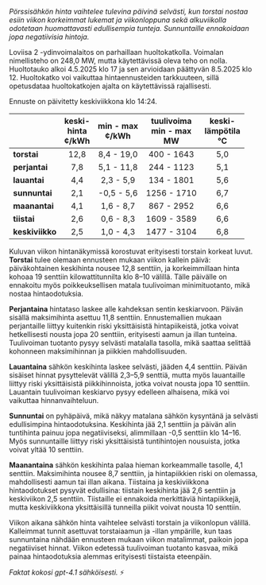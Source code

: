 *Pörssisähkön hinta vaihtelee tulevina päivinä selvästi, kun torstai nostaa esiin viikon korkeimmat lukemat ja viikonloppuna sekä alkuviikolla odotetaan huomattavasti edullisempia tunteja. Sunnuntaille ennakoidaan jopa negatiivisia hintoja.*

Loviisa 2 -ydinvoimalaitos on parhaillaan huoltokatkolla. Voimalan nimellisteho on 248,0 MW, mutta käytettävissä oleva teho on nolla. Huoltotauko alkoi 4.5.2025 klo 17 ja sen arvioidaan päättyvän 8.5.2025 klo 12. Huoltokatko voi vaikuttaa hintaennusteiden tarkkuuteen, sillä opetusdataa huoltokatkojen ajalta on käytettävissä rajallisesti.

Ennuste on päivitetty keskiviikkona klo 14:24.

|             | keski-<br>hinta<br>¢/kWh | min - max<br>¢/kWh | tuulivoima<br>min - max<br>MW | keski-<br>lämpötila<br>°C |
|:------------|:----------------:|:----------------:|:---------------------:|:-----------------:|
| **torstai**   |      12,8        |   8,4 - 19,0     |    400 - 1643         |        5,0        |
| **perjantai** |       7,8        |   5,1 - 11,8     |    244 - 1123         |        5,1        |
| **lauantai**  |       4,4        |   2,3 - 5,9      |    134 - 1801         |        5,6        |
| **sunnuntai** |       2,1        |  -0,5 - 5,6      |   1256 - 1710         |        6,7        |
| **maanantai** |       4,1        |   1,6 - 8,7      |    867 - 2952         |        6,6        |
| **tiistai**   |       2,6        |   0,6 - 8,3      |   1609 - 3589         |        6,6        |
| **keskiviikko** |     2,5        |   1,0 - 4,3      |   1477 - 3104         |        6,8        |

Kuluvan viikon hintanäkymissä korostuvat erityisesti torstain korkeat luvut. **Torstai** tulee olemaan ennusteen mukaan viikon kallein päivä: päiväkohtainen keskihinta nousee 12,8 senttiin, ja korkeimmillaan hinta kohoaa 19 senttiin kilowattitunnilta klo 8–10 välillä. Tälle päivälle on ennakoitu myös poikkeuksellisen matala tuulivoiman minimituotanto, mikä nostaa hintaodotuksia. 

**Perjantaina** hintataso laskee alle kahdeksan sentin keskiarvoon. Päivän sisällä maksimihinta asettuu 11,8 senttiin. Ennustemallien mukaan perjantaille liittyy kuitenkin riski yksittäisistä hintapiikeistä, jotka voivat hetkellisesti nousta jopa 20 senttiin, erityisesti aamun ja illan tunteina. Tuulivoiman tuotanto pysyy selvästi matalalla tasolla, mikä saattaa selittää kohonneen maksimihinnan ja piikkien mahdollisuuden.

**Lauantaina** sähkön keskihinta laskee selvästi, jääden 4,4 senttiin. Päivän sisäiset hinnat pysyttelevät välillä 2,3–5,9 senttiä, mutta myös lauantaille liittyy riski yksittäisistä piikkihinnoista, jotka voivat nousta jopa 10 senttiin. Lauantain tuulivoiman keskiarvo pysyy edelleen alhaisena, mikä voi vaikuttaa hinnanvaihteluun.

**Sunnuntai** on pyhäpäivä, mikä näkyy matalana sähkön kysyntänä ja selvästi edullisimpina hintaodotuksina. Keskihinta jää 2,1 senttiin ja päivän alin tuntihinta painuu jopa negatiiviseksi, alimmillaan -0,5 senttiin klo 14–16. Myös sunnuntaille liittyy riski yksittäisistä tuntihintojen nousuista, jotka voivat yltää 10 senttiin.

**Maanantaina** sähkön keskihinta palaa hieman korkeammalle tasolle, 4,1 senttiin. Maksimihinta nousee 8,7 senttiin, ja hintapiikkien riski on olemassa, mahdollisesti aamun tai illan aikana. Tiistaina ja keskiviikkona hintaodotukset pysyvät edullisina: tiistain keskihinta jää 2,6 senttiin ja keskiviikon 2,5 senttiin. Tiistaille ei ennakoida merkittäviä hintapiikkejä, mutta keskiviikkona yksittäisillä tunneilla piikit voivat nousta 10 senttiin.

Viikon aikana sähkön hinta vaihtelee selvästi torstain ja viikonlopun välillä. Kalleimmat tunnit asettuvat torstaiaamun ja -illan ympärille, kun taas sunnuntaina nähdään ennusteen mukaan viikon matalimmat, paikoin jopa negatiiviset hinnat. Viikon edetessä tuulivoiman tuotanto kasvaa, mikä painaa hintaodotuksia alemmas erityisesti tiistaista eteenpäin. 

*Faktat kokosi gpt-4.1 sähköisesti.* ⚡
